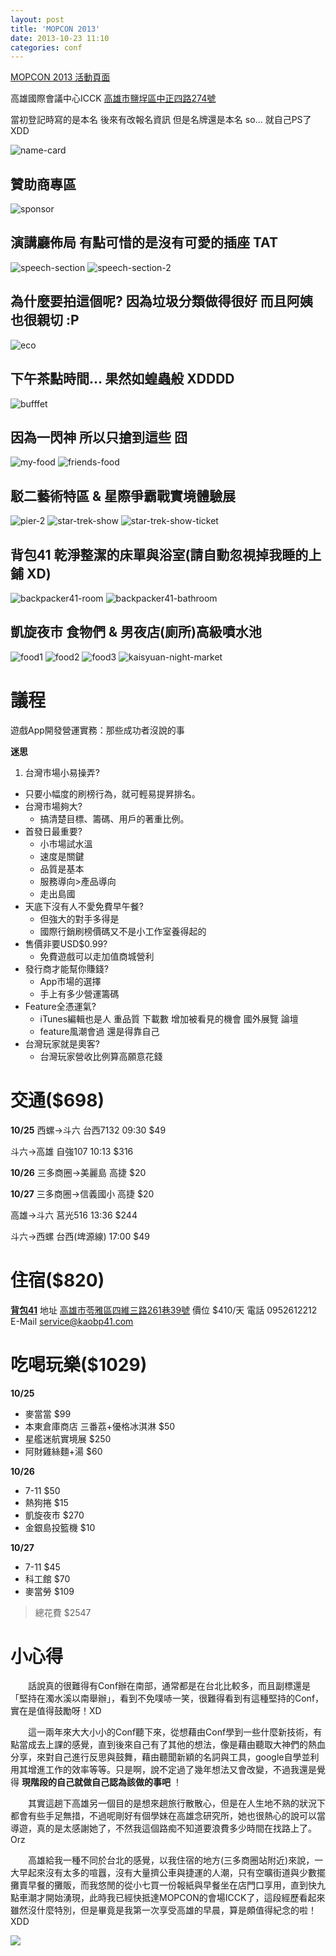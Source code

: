 ```yaml
---
layout: post
title: 'MOPCON 2013'
date: 2013-10-23 11:10
categories: conf
---
```


[MOPCON 2013 活動頁面](http://mopcon.org/2013/)

高雄國際會議中心ICCK [高雄市鹽埕區中正四路274號](https://www.google.com.tw/maps/preview#!q=高雄市鹽埕區中正四路274號)

當初登記時寫的是本名 後來有改報名資訊 但是名牌還是本名 so... 就自己PS了 XDD

<img class="center" src="http://i.imgur.com/9NbEu6K.jpg" alt="name-card">

<!--more-->

## 贊助商專區

<img class="center" src="http://i.imgur.com/QtxJmx9.jpg" alt="sponsor">

## 演講廳佈局 有點可惜的是沒有可愛的插座 TAT

<img class="center" src="http://i.imgur.com/xPpYTdb.jpg" alt="speech-section">
<img class="center" src="http://i.imgur.com/EdyzoTr.jpg" alt="speech-section-2">

## 為什麼要拍這個呢? 因為垃圾分類做得很好 而且阿姨也很親切 :P

<img class="center" src="http://i.imgur.com/CpHs5X9.jpg" alt="eco">

## 下午茶點時間... 果然如蝗蟲般 XDDDD

<img class="center" src="http://i.imgur.com/wwPHPMp.jpg" alt="bufffet">

## 因為一閃神 所以只搶到這些 囧

<img class="center" src="http://i.imgur.com/brFgdEX.jpg" alt="my-food">
<img class="center" src="http://i.imgur.com/EjPRdIa.jpg" alt="friends-food">

## 駁二藝術特區 & 星際爭霸戰實境體驗展

<img class="center" src="http://i.imgur.com/8y1GENY.jpg" alt="pier-2">
<img class="center" src="http://i.imgur.com/q5cANDw.jpg" alt="star-trek-show">
<img class="center" src="http://i.imgur.com/uSw0FUO.jpg" alt="star-trek-show-ticket">

## 背包41 乾淨整潔的床單與浴室(請自動忽視掉我睡的上鋪 XD)

<img class="center" src="http://i.imgur.com/u3ccpXg.jpg" alt="backpacker41-room">
<img class="center" src="http://i.imgur.com/Lh52IIp.jpg" alt="backpacker41-bathroom">

## 凱旋夜市 食物們 & 男夜店(廁所)高級噴水池

<img class="center" src="http://i.imgur.com/aVtuNzs.jpg" alt="food1">
<img class="center" src="http://i.imgur.com/py1tbyA.jpg" alt="food2">
<img class="center" src="http://i.imgur.com/ESr23ZR.jpg" alt="food3">
<img class="center" src="http://i.imgur.com/N9hRPzV.jpg" alt="kaisyuan-night-market">

# 議程

遊戲App開發營運實務：那些成功者沒說的事

**迷思**

1. 台灣市場小易操弄?
  * 只要小幅度的刷榜行為，就可輕易提昇排名。
* 台灣市場夠大?
  * 搞清楚目標、籌碼、用戶的著重比例。
* 首發日最重要?
  * 小市場試水溫
  * 速度是關鍵
  * 品質是基本
  * 服務導向>產品導向
  * 走出島國
* 天底下沒有人不愛免費早午餐?
  * 但強大的對手多得是
  * 國際行銷刷榜價碼又不是小工作室養得起的
* 售價非要USD$0.99?
  * 免費遊戲可以走加值商城營利
* 發行商才能幫你賺錢?
  * App市場的選擇
  * 手上有多少營運籌碼
* Feature全憑運氣?
  * iTunes編輯也是人 重品質 下載數 增加被看見的機會 國外展覽 論壇
  * feature風潮會過 還是得靠自己
* 台灣玩家就是奧客?
  * 台灣玩家營收比例算高願意花錢

# 交通($698)

**10/25**
西螺->斗六
台西7132 09:30 $49

斗六->高雄
自強107 10:13 $316

**10/26**
三多商圈->美麗島
高捷 $20

**10/27**
三多商圈->信義國小
高捷 $20

高雄->斗六
莒光516 13:36 $244

斗六->西螺
台西(埤源線) 17:00 $49

# 住宿($820)

**[背包41](http://www.kaobp41.com/)**
地址 [高雄市苓雅區四維三路261巷39號](https://www.google.com.tw/maps/preview#!q=高雄市苓雅區四維三路261巷39號)
價位 $410/天
電話 0952612212
E-Mail service@kaobp41.com

# 吃喝玩樂($1029)

**10/25**

* 麥當當 $99
* 本東倉庫商店 三番荔+優格冰淇淋 $50
* 星艦迷航實境展 $250
* 阿財雞絲麵+湯 $60

**10/26**

* 7-11 $50
* 熱狗捲 $15
* 凱旋夜市 $270
* 金銀島投籃機 $10

**10/27**

* 7-11 $45
* 科工館 $70
* 麥當勞 $109

> 總花費 $2547

# 小心得

　　話說真的很難得有Conf辦在南部，通常都是在台北比較多，而且副標還是「堅持在濁水溪以南舉辦」，看到不免噗哧一笑，很難得看到有這種堅持的Conf，實在是值得鼓勵呀！XD

　　這一兩年來大大小小的Conf聽下來，從想藉由Conf學到一些什麼新技術，有點當成去上課的感覺，直到後來自己有了其他的想法，像是藉由聽取大神們的熱血分享，來對自己進行反思與鼓舞，藉由聽聞新穎的名詞與工具，google自學並利用其增進工作的效率等等。只是啊，說不定過了幾年想法又會改變，不過我還是覺得 **現階段的自己就做自己認為該做的事吧** ！

　　其實這趟下高雄另一個目的是想來趟旅行散散心，但是在人生地不熟的狀況下都會有些手足無措，不過呢剛好有個學妹在高雄念研究所，她也很熱心的說可以當導遊，真的是太感謝她了，不然我這個路痴不知道要浪費多少時間在找路上了。Orz

　　高雄給我一種不同於台北的感覺，以我住宿的地方(三多商圈站附近)來說，一大早起來沒有太多的喧囂，沒有大量擠公車與捷運的人潮，只有空曠街道與少數擺攤賣早餐的攤販，而我悠閒的從小七買一份報紙與早餐坐在店門口享用，直到快九點車潮才開始湧現，此時我已經快抵達MOPCON的會場ICCK了，這段經歷看起來雖然沒什麼特別，但是畢竟是我第一次享受高雄的早晨，算是頗值得紀念的啦！XDD

<img class="center" src="http://i.imgur.com/egmLdhP.jpg">
